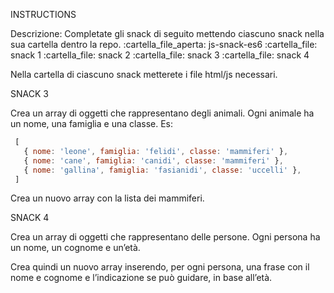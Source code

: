 INSTRUCTIONS

Descrizione:
Completate gli snack di seguito mettendo ciascuno snack nella sua cartella dentro la repo.
:cartella_file_aperta: js-snack-es6
      :cartella_file: snack 1
      :cartella_file: snack 2
      :cartella_file: snack 3
      :cartella_file: snack 4

Nella cartella di ciascuno snack metterete i file html/js necessari.


SNACK 3
 
Crea un array di oggetti che rappresentano degli animali.
Ogni animale ha un nome, una famiglia e una classe.
Es:
``` javascript
 [
   { nome: 'leone', famiglia: 'felidi', classe: 'mammiferi' },
   { nome: 'cane', famiglia: 'canidi', classe: 'mammiferi' },
   { nome: 'gallina', famiglia: 'fasianidi', classe: 'uccelli' },
 ]
```
Crea un nuovo array con la lista dei mammiferi.

SNACK 4

Crea un array di oggetti che rappresentano delle persone.
Ogni persona ha un nome, un cognome e un’età.

Crea quindi un nuovo array inserendo, per ogni persona, una frase con il nome e cognome e l’indicazione se può guidare, in base all’età.